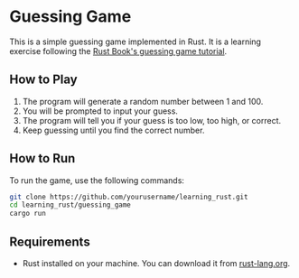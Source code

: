 # Guessing Game

This is a simple guessing game implemented in Rust. It is a learning exercise following the [Rust Book's guessing game tutorial](https://doc.rust-lang.org/book/ch02-00-guessing-game-tutorial.html).

## How to Play

1. The program will generate a random number between 1 and 100.
2. You will be prompted to input your guess.
3. The program will tell you if your guess is too low, too high, or correct.
4. Keep guessing until you find the correct number.

## How to Run

To run the game, use the following commands:

```sh
git clone https://github.com/yourusername/learning_rust.git
cd learning_rust/guessing_game
cargo run
```

## Requirements

- Rust installed on your machine. You can download it from [rust-lang.org](https://www.rust-lang.org/).
